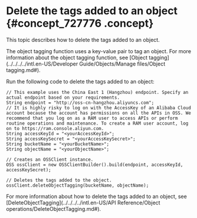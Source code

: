 # Delete the tags added to an object {#concept_727776 .concept}

This topic describes how to delete the tags added to an object.

The object tagging function uses a key-value pair to tag an object. For more information about the object tagging function, see [Object tagging](../../../../intl.en-US/Developer Guide/Objects/Manage files/Object tagging.md#).

Run the following code to delete the tags added to an object:

``` {#codeblock_p41_zhr_4tf}
// This example uses the China East 1 (Hangzhou) endpoint. Specify an actual endpoint based on your requirements.
String endpoint = "http://oss-cn-hangzhou.aliyuncs.com";
// It is highly risky to log on with the AccessKey of an Alibaba Cloud account because the account has permissions on all the APIs in OSS. We recommend that you log on as a RAM user to access APIs or perform routine operations and maintenance. To create a RAM user account, log on to https://ram.console.aliyun.com.
String accessKeyId = "<yourAccessKeyId>";
String accessKeySecret = "<yourAccessKeySecret>";
String bucketName = "<yourBucketName>";
String objectName = "<yourObjectName>";

// Creates an OSSClient instance.
OSS ossClient = new OSSClientBuilder().build(endpoint, accessKeyId, accessKeySecret);

// Deletes the tags added to the object.
ossClient.deleteObjectTagging(bucketName, objectName);
```

For more information about how to delete the tags added to an object, see [DeleteObjectTagging](../../../../intl.en-US/API Reference/Object operations/DeleteObjectTagging.md#).

